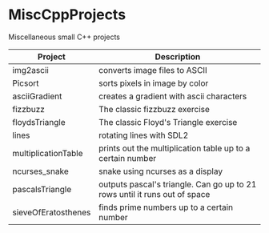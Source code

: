 # MiscCppProjects
Miscellaneous small C++ projects

| **Project** | **Description** |
| ----------- | --------------- |
| img2ascii | converts image files to ASCII |
| Picsort | sorts pixels in image by color |
| asciiGradient | creates a gradient with ascii characters |
| fizzbuzz | The classic fizzbuzz exercise |
| floydsTriangle | The classic Floyd's Triangle exercise |
| lines | rotating lines with SDL2 |
| multiplicationTable | prints out the multiplication table up to a certain number |
| ncurses_snake | snake using ncurses as a display |
| pascalsTriangle | outputs pascal's triangle. Can go up to 21 rows until it runs out of space |
| sieveOfEratosthenes | finds prime numbers up to a certain number |
